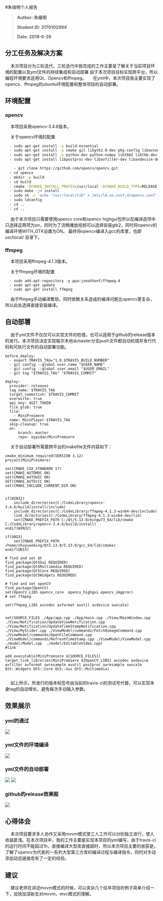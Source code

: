 #朱缘明个人报告

> **Author: 朱缘明**
> 
>**Student ID: 3170102994**
>
>**Date: 2019-6-26**

## 分工任务及解决方案
&emsp;
本次项目分为三轮迭代，三轮迭代中我完成的工作主要是了解关于当前项目环境的配置以及yml文件的持续集成和自动部署
由于本次项目目标实现跨平台，所以编程环境要求适用Qt、Opencv和ffmpeg。
&emsp;
在yml中，本次项目我主要实现了opencv、ffmpeg的ubuntu环境配置和整体项目的自动部署。

## 环境配置
### opencv
&emsp;
本项目采用opencv-3.4.6版本。

&emsp;
关于opencv环境的配置
```sh
  - sudo apt-get install -y build-essential
  - sudo apt-get install -y cmake git libgtk2.0-dev pkg-config libavcodec-dev libavformat-dev libswscale-dev libqt5gui5 libqt5gui5 qt5-default qttools5-dev-tools libqt5concurrent5 libqt5widgets5
  - sudo apt-get install -y python-dev python-numpy libtbb2 libtbb-dev libjpeg-dev libpng-dev libtiff-dev libjasper-dev libdc1394-22-dev
  - sudo apt-get install libpostproc-dev libavfilter-dev libavdevice-dev

    - git clone https://github.com/opencv/opencv.git
  - cd opencv
  - mkdir -p build
  - cd build
  - cmake -DCMAKE_INSTALL_PREFIX=/usr/local -DCMAKE_BUILD_TYPE=RELEASE -DBUILD_EXAMPLES=off -DBUILD_DOCS=off -DBUILD_SHARED_LIBS=off  -DBUILD_FAT_JAVA_LIB=off -DBUILD_TESTS=off -DBUILD_TIFF=on -DBUILD_JASPER=on -DBUILD_JPEG=on  -DBUILD_OPENEXR=on -DBUILD_PNG=on -DBUILD_TIFF=on -DBUILD_ZLIB=on -DBUILD_opencv_apps=off -DBUILD_opencv_calib3d=off -DBUILD_opencv_contrib=off -DBUILD_opencv_features2d=off -DBUILD_opencv_flann=off -DBUILD_opencv_gpu=off -DBUILD_opencv_java=off -DBUILD_opencv_legacy=off -DBUILD_opencv_ml=off -DBUILD_opencv_nonfree=off -DBUILD_opencv_objdetect=off -DBUILD_opencv_ocl=off -DBUILD_opencv_photo=off -DBUILD_opencv_python=off -DBUILD_opencv_stitching=off -DBUILD_opencv_superres=off -DBUILD_opencv_ts=off -DBUILD_opencv_video=off -DBUILD_opencv_videostab=off -DBUILD_opencv_world=off -DBUILD_opencv_lengcy=off -DBUILD_opencv_lengcy=off -DWITH_1394=off -DWITH_EIGEN=off -DWITH_FFMPEG=off -DWITH_GIGEAPI=off -DWITH_GSTREAMER=off -DWITH_GTK=on -DWITH_PVAPI=off -DWITH_V4L=off -DWITH_LIBV4L=off -DWITH_CUDA=off -DWITH_CUFFT=off -DWITH_OPENCL=off -DWITH_OPENCLAMDBLAS=off -DWITH_OPENCLAMDFFT=off ..
  - sudo make -j4 install
  - sudo sh -c 'echo "/usr/local/lib" > /etc/ld.so.conf.d/opencv.conf'
  - sudo ldconfig
  - cd ..
  - cd ..
```

&emsp;
由于本次项目只需要使用opencv core和opencv highgui包所以在编译选项中只选择这两项为on，同时为了流畅播放视频可以选择安装gtk2，同时将opencv的编译环境WITH_GTK设置为ON。
最终将opencv编译入gcc的库里，也即 usr/local/ 目录下。

### ffmpeg

&emsp;
本项目采用ffmpeg-4.1.3版本。

&emsp;
关于ffmpeg环境的配置

```shell
  - sudo add-apt-repository -y ppa:jonathonf/ffmpeg-4
  - sudo apt-get update  
  - sudo apt-get install ffmpeg
```
&emsp;
由于ffmpeg手动编译繁琐，同时依赖关系造成的编译问题比opencv更复杂，所以此处选择直接安装编译。


## 自动部署

&emsp;
由于yml文件不仅仅可以实现文件的检错，也可以适用于github的release版本的发行。本次项目决定实现每次本地从master分支push文件都自动检错并发行代码和可执行文件的自动部署功能。

```shell
before_deploy:
  - export TRAVIS_TAG="1.0.$TRAVIS_BUILD_NUMBER"
  - git config --global user.name "$USER_NAME"
  - git config --global user.email "$USER_EMAIL" 
  - git tag "$TRAVIS_TAG" "$TRAVIS_COMMIT"

deploy:
  provider: releases
  tag_name: $TRAVIS_TAG
  target_commitish: $TRAVIS_COMMIT
  overwirte: true
  api_key: $GIT_TOKEN 
  file_glob: true
  file:
    - MiniPreimere 
  name: MiniPlayer-$TRAVIS_TAG
  skip-cleanup: true
  on:
      branch: master
      repo: eypidan/MiniPremiere

```

&emsp;
关于自动部署所需要跨平台的makefile文件内容如下：

```shell
cmake_minimum_required(VERSION 3.12)
project(MiniPreimere)

set(CMAKE_CXX_STANDARD 17)
set(CMAKE_AUTOMOC ON)
set(CMAKE_AUTOUIC ON)
SET(CMAKE_AUTOrCC ON)
set(CMAKE_INCLUDE_CURRENT_DIR ON)


if(WIN32)
    include_directories(C:/CodeLibrary/opencv-3.4.6/build/install/include)
    include_directories(C:/CodeLibrary/ffmpeg-4.1.3-win64-dev/include)
    link_directories(C:/CodeLibrary/ffmpeg-4.1.3-win64-dev/lib)
    set(CMAKE_PREFIX_PATH C:/Qt/5.13.0/mingw73_64/lib/cmake  C:/CodeLibrary/opencv-3.4.6/build/install)
endif(WIN32)

if(UNIX)
    set(CMAKE_PREFIX_PATH /home/zhuyuanming/Qt5.13.0/5.13.0/gcc_64/lib/cmake)
endif(UNIX)

# find and set Qt
find_package(Qt5Gui REQUIRED)
find_package(Qt5Multimedia REQUIRED)
find_package(Qt5Core REQUIRED)
find_package(Qt5Widgets REQUIRED)

# find and set openCV
find_package(OpenCV)
set(OpenCV_LIBS opencv_core  opencv_highgui opencv_imgproc)
# set ffmpeg

set(ffmpeg_LIBS avcodec avformat avutil avdevice swscale)


set(SOURCE_FILES ./App/app.cpp ./App/main.cpp ./View/MainWindow.cpp ./View/Notification/UpdateViewNotification.cpp  ./View/Notification/UpdateTimeStampNotification.cpp ./View/MySlider.cpp ./ViewModel/commands/FetchQimageCommand.cpp ./ViewModel/commands/OpenFileCommand.cpp ./ViewModel/commands/RefreshTimeStamp.cpp ./ViewModel/ViewModel.cpp  ./model/Model.cpp  ./model/EditableVideo.cpp)
#link

add_executable(MiniPremiere ${SOURCE_FILES})
target_link_libraries(MiniPremiere ${OpenCV_LIBS} avcodec avdevice avfilter avformat swresample avutil postproc swresample swscale Qt5::Widgets Qt5::Core Qt5::Gui Qt5::Multimedia)


```

&emsp;
如上所示，所发行的版本标签号由当前的travis-ci的测试号代替，可以实现本身tag的自动增长，避免每次手动输入参数。

## 效果展示

### yml的通过

<img style=" zoom:100%; align:top" src="assets/18_1.png" />

### yml文件的环境编译

<img style=" zoom:100%; align:top" src="assets/18_2.png" />


### yml文件的自动部署

<img style=" zoom:100%; align:top" src="assets/18_3.png" />

<img style=" zoom:100%; align:top" src="assets/18_4.png" />


### github的release效果图

<img style=" zoom:100%; align:top" src="assets/18_5.png" />

## 心得体会
&emsp;
本次项目要求多人协作又采用mvvm模式使三人工作可以分别独立进行，使人收益匪浅。在本次项目中，我的工作主要是实现本项目的yml编写，由于travis-ci的运行时间不能超过1h，直接编译大型库直接超时，所以本次项目主要的收获是，了解了opencv为代表的一系列大型第三方库的编译过程与编译指令，同时对手动添加动态链接库有了一定的经验。

## 建议
&emsp;
建议老师在讲述mvvm模式的时候，可以夹杂几个往年项目的例子简单介绍一下，加快加深新生对mvvm、mvc模式的理解。
